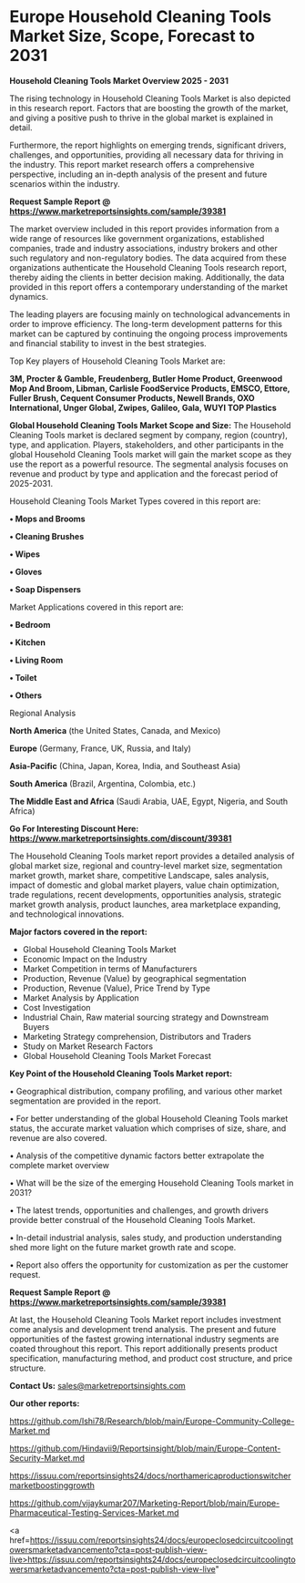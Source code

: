 # Europe Household Cleaning Tools Market Size, Scope, Forecast to 2031

<Strong> Household Cleaning Tools Market Overview 2025 - 2031</strong>

The rising technology in Household Cleaning Tools Market is also depicted in this research report. Factors that are boosting the growth of the market, and giving a positive push to thrive in the global market is explained in detail.

Furthermore, the report highlights on emerging trends, significant drivers, challenges, and opportunities, providing all necessary data for thriving in the industry. This report market research offers a comprehensive perspective, including an in-depth analysis of the present and future scenarios within the industry.

<strong>Request Sample Report @ <a href=https://www.marketreportsinsights.com/sample/39381>https://www.marketreportsinsights.com/sample/39381</a></strong>

The market overview included in this report provides information from a wide range of resources like government organizations, established companies, trade and industry associations, industry brokers and other such regulatory and non-regulatory bodies. The data acquired from these organizations authenticate the Household Cleaning Tools research report, thereby aiding the clients in better decision making. Additionally, the data provided in this report offers a contemporary understanding of the market dynamics.

The leading players are focusing mainly on technological advancements in order to improve efficiency. The long-term development patterns for this market can be captured by continuing the ongoing process improvements and financial stability to invest in the best strategies.

Top Key players of Household Cleaning Tools Market are:

<strong>3M, Procter & Gamble, Freudenberg, Butler Home Product, Greenwood Mop And Broom, Libman, Carlisle FoodService Products, EMSCO, Ettore, Fuller Brush, Cequent Consumer Products, Newell Brands, OXO International, Unger Global, Zwipes, Galileo, Gala, WUYI TOP Plastics</strong>

<strong><b>Global Household Cleaning Tools Market Scope and Size:</b></strong>
The Household Cleaning Tools market is declared segment by company, region (country), type, and application. Players, stakeholders, and other participants in the global Household Cleaning Tools market will gain the market scope as they use the report as a powerful resource. The segmental analysis focuses on revenue and product by type and application and the forecast period of 2025-2031.

Household Cleaning Tools Market Types covered in this report are:

<strong>•  Mops and Brooms

•  Cleaning Brushes

•  Wipes

•  Gloves

•  Soap Dispensers</strong>

Market Applications covered in this report are:

<strong>•  Bedroom

•  Kitchen

•  Living Room

•  Toilet

•  Others</strong> 

Regional Analysis

<strong>North America</strong> (the United States, Canada, and Mexico)

<strong>Europe</strong> (Germany, France, UK, Russia, and Italy)

<strong>Asia-Pacific</strong> (China, Japan, Korea, India, and Southeast Asia)

<strong>South America</strong> (Brazil, Argentina, Colombia, etc.)

<strong>The Middle East and Africa</strong> (Saudi Arabia, UAE, Egypt, Nigeria, and South Africa)

<strong>Go For Interesting Discount Here: <a href=https://www.marketreportsinsights.com/discount/39381>https://www.marketreportsinsights.com/discount/39381</a></strong>

The Household Cleaning Tools market report provides a detailed analysis of global market size, regional and country-level market size, segmentation market growth, market share, competitive Landscape, sales analysis, impact of domestic and global market players, value chain optimization, trade regulations, recent developments, opportunities analysis, strategic market growth analysis, product launches, area marketplace expanding, and technological innovations.

<strong><b>Major factors covered in the report:</b></strong>
<ul>
  <li>Global Household Cleaning Tools Market </li>
  <li>Economic Impact on the Industry</li>
  <li>Market Competition in terms of Manufacturers</li>
  <li>Production, Revenue (Value) by geographical segmentation</li>
  <li>Production, Revenue (Value), Price Trend by Type</li>
  <li>Market Analysis by Application</li>
  <li>Cost Investigation</li>
  <li>Industrial Chain, Raw material sourcing strategy and Downstream Buyers</li>
  <li>Marketing Strategy comprehension, Distributors and Traders</li>
  <li>Study on Market Research Factors</li>
  <li>Global Household Cleaning Tools Market Forecast</li>
</ul>

<strong><b>Key Point of the Household Cleaning Tools Market report:</b></strong>

• Geographical distribution, company profiling, and various other market segmentation are provided in the report.

• For better understanding of the global Household Cleaning Tools market status, the accurate market valuation which comprises of size, share, and revenue are also covered.

• Analysis of the competitive dynamic factors better extrapolate the complete market overview

• What will be the size of the emerging Household Cleaning Tools market in 2031?

• The latest trends, opportunities and challenges, and growth drivers provide better construal of the Household Cleaning Tools Market.

• In-detail industrial analysis, sales study, and production understanding shed more light on the future market growth rate and scope.

• Report also offers the opportunity for customization as per the customer request.

<strong>Request Sample Report @ <a href=https://www.marketreportsinsights.com/sample/39381>https://www.marketreportsinsights.com/sample/39381</a></strong>

At last, the Household Cleaning Tools Market report includes investment come analysis and development trend analysis. The present and future opportunities of the fastest growing international industry segments are coated throughout this report. This report additionally presents product specification, manufacturing method, and product cost structure, and price structure.

<strong>Contact Us:</strong>
sales@marketreportsinsights.com

<strong>Our other reports:</strong>

<a href=https://github.com/Ishi78/Research/blob/main/Europe-Community-College-Market.md>https://github.com/Ishi78/Research/blob/main/Europe-Community-College-Market.md</a>

<a href=https://github.com/Hindavii9/Reportsinsight/blob/main/Europe-Content-Security-Market.md>https://github.com/Hindavii9/Reportsinsight/blob/main/Europe-Content-Security-Market.md</a>

<a href=https://issuu.com/reportsinsights24/docs/northamericaproductionswitchermarketboostinggrowth>https://issuu.com/reportsinsights24/docs/northamericaproductionswitchermarketboostinggrowth</a>

<a href=https://github.com/vijaykumar207/Marketing-Report/blob/main/Europe-Pharmaceutical-Testing-Services-Market.md>https://github.com/vijaykumar207/Marketing-Report/blob/main/Europe-Pharmaceutical-Testing-Services-Market.md</a>

<a href=https://issuu.com/reportsinsights24/docs/europeclosedcircuitcoolingtowersmarketadvancemento?cta=post-publish-view-live>https://issuu.com/reportsinsights24/docs/europeclosedcircuitcoolingtowersmarketadvancemento?cta=post-publish-view-live</a>"
